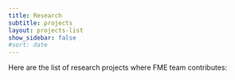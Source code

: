 ```yaml
---
title: Research
subtitle: projects
layout: projects-list
show_sidebar: false
#sort: date
---
```


Here are the list of research projects where FME team contributes:
